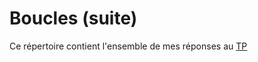 # Boucles (suite)

Ce répertoire contient l'ensemble de mes réponses au [TP](http://www.iut-fbleau.fr/sitebp/apl11/boucles2/)
